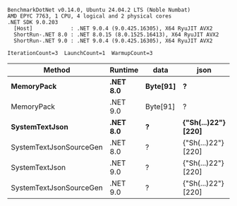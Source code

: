 ```

BenchmarkDotNet v0.14.0, Ubuntu 24.04.2 LTS (Noble Numbat)
AMD EPYC 7763, 1 CPU, 4 logical and 2 physical cores
.NET SDK 9.0.203
  [Host]            : .NET 9.0.4 (9.0.425.16305), X64 RyuJIT AVX2
  ShortRun-.NET 8.0 : .NET 8.0.15 (8.0.1525.16413), X64 RyuJIT AVX2
  ShortRun-.NET 9.0 : .NET 9.0.4 (9.0.425.16305), X64 RyuJIT AVX2

IterationCount=3  LaunchCount=1  WarmupCount=3  

```
| Method                  | Runtime  | data     | json                | Mean        | Error      | StdDev    | Min         | Max         | Gen0   | Allocated |
|------------------------ |--------- |--------- |-------------------- |------------:|-----------:|----------:|------------:|------------:|-------:|----------:|
| **MemoryPack**              | **.NET 8.0** | **Byte[91]** | **?**                   |    **73.63 ns** |   **7.752 ns** |  **0.425 ns** |    **73.14 ns** |    **73.88 ns** | **0.0100** |     **168 B** |
| MemoryPack              | .NET 9.0 | Byte[91] | ?                   |    64.30 ns |  10.355 ns |  0.568 ns |    63.84 ns |    64.94 ns | 0.0100 |     168 B |
| **SystemTextJson**          | **.NET 8.0** | **?**        | **{&quot;Sh(...)22&quot;} [220]** | **1,195.46 ns** | **251.020 ns** | **13.759 ns** | **1,186.24 ns** | **1,211.28 ns** | **0.0095** |     **168 B** |
| SystemTextJsonSourceGen | .NET 8.0 | ?        | {&quot;Sh(...)22&quot;} [220] | 1,153.38 ns | 211.247 ns | 11.579 ns | 1,141.72 ns | 1,164.88 ns | 0.0095 |     168 B |
| SystemTextJson          | .NET 9.0 | ?        | {&quot;Sh(...)22&quot;} [220] | 1,136.00 ns |  78.791 ns |  4.319 ns | 1,131.33 ns | 1,139.84 ns | 0.0095 |     168 B |
| SystemTextJsonSourceGen | .NET 9.0 | ?        | {&quot;Sh(...)22&quot;} [220] | 1,104.79 ns |  63.039 ns |  3.455 ns | 1,101.40 ns | 1,108.31 ns | 0.0095 |     168 B |

